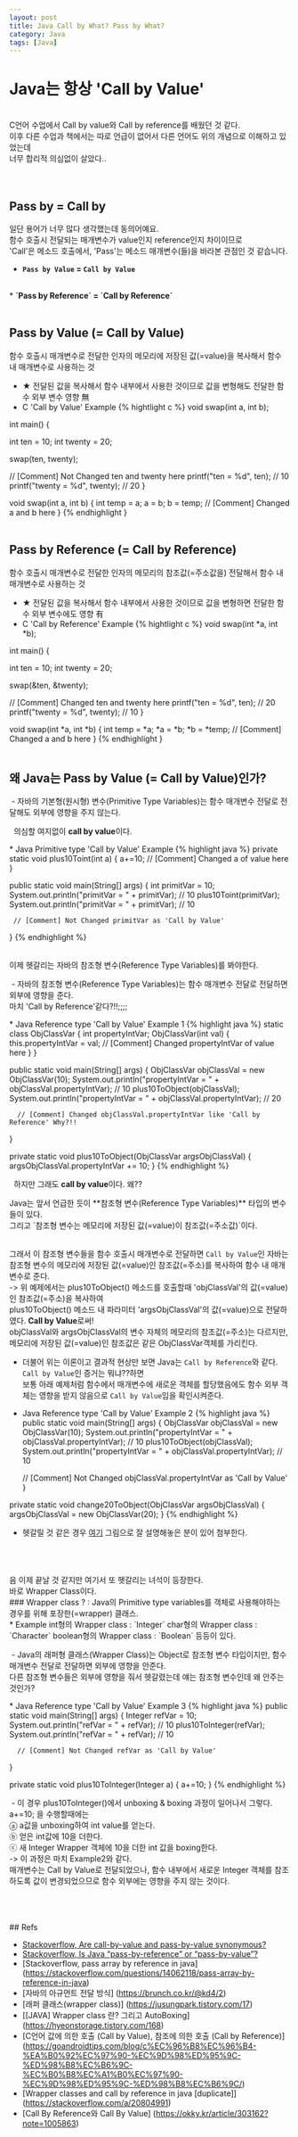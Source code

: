 ```yaml
---
layout: post
title: Java Call by What? Pass by What?
category: Java
tags: [Java]
---
```


# Java는 항상 'Call by Value'
<br/>
C언어 수업에서 Call by value와 Call by reference를 배웠던 것 같다.<br>
이후 다른 수업과 책에서는 따로 언급이 없어서 다른 언어도 위의 개념으로 이해하고 있었는데<br>
너무 합리적 의심없이 살았다..<br>
<br/><br/>

## Pass by = Call by
일단 용어가 너무 많다 생각했는데 동의어예요.<br/>
함수 호출시 전달되는 매개변수가 value인지 reference인지 차이이므로<br/>
'Call'은 메소드 호출에서, 'Pass'는 메소드 매개변수(들)을 바라본 관점인 것 같습니다.<br/>
* <strong>`Pass by Value` = `Call by Value`</strong>
<br/>
* <strong>`Pass by Reference` = `Call by Reference`</strong>
<br/>
<br/>

## Pass by Value (= Call by Value)
함수 호출시 매개변수로 전달한 인자의 메모리에 저장된 값(=value)을 복사해서 함수 내 매개변수로 사용하는 것<br>
* ★ 전달된 값을 복사해서 함수 내부에서 사용한 것이므로 값을 변형해도 전달한 함수 외부 변수 영향 無
* C 'Call by Value' Example
{% hightlight c %}
void swap(int a, int b);

int main() {

   int ten = 10;
   int twenty = 20;

   swap(ten, twenty);

   // [Comment] Not Changed ten and twenty here 
   printf("ten = %d", ten); // 10
   printf("twenty = %d", twenty); // 20
}

void swap(int a, int b) {
 int temp = a;
 a = b;
 b = temp;
 // [Comment] Changed a and b here 
}
{% endhighlight }
<br/>
<br/>

## Pass by Reference (= Call by Reference)
함수 호출시 매개변수로 전달한 인자의 메모리의 참조값(=주소값을) 전달해서 함수 내 매개변수로 사용하는 것</br>
* ★ 전달된 값을 복사해서 함수 내부에서 사용한 것이므로 값을 변형하면 전달한 함수 외부 변수에도 영향 有
* C 'Call by Reference' Example
{% hightlight c %}
void swap(int *a, int *b);

int main() {

   int ten = 10;
   int twenty = 20;

   swap(&ten, &twenty);

   // [Comment] Changed ten and twenty here 
   printf("ten = %d", ten); // 20
   printf("twenty = %d", twenty); // 10
}

void swap(int *a, int *b) {
 int temp = *a;
 *a = *b;
 *b = *temp;
 // [Comment] Changed a and b here 
}
{% endhighlight }
<br/>
<br/>

## 왜 Java는 Pass by Value (= Call by Value)인가?
<p>&nbsp;- 자바의 기본형(원시형) 변수(Primitive Type Variables)는 함수 매개변수 전달로 전달해도 외부에 영향을 주지 않는다.</p>
<p>&nbsp;&nbsp;의심할 여지없이 <strong>call by value</strong>이다.</p>
* Java Primitive type 'Call by Value' Example
 {% highlight java %}
 private static void plus10Toint(int a) {
    a+=10;
    // [Comment] Changed a of value here
 }
 
 public static void main(String[] args) {
     int primitVar = 10;
     System.out.println("primitVar = " + primitVar); // 10
     plus10Toint(primitVar);
     System.out.println("primitVar = " + primitVar); // 10
     
     // [Comment] Not Changed primitVar as 'Call by Value'
 }
 {% endhighlight %}
<br/>
<br/>

이제 헷갈리는 자바의 참조형 변수(Reference Type Variables)를 봐야한다.<br/>
<p>&nbsp;- 자바의 참조형 변수(Reference Type Variables)는 함수 매개변수 전달로 전달하면 외부에 영향을 준다. <br/>
마치 'Call by Reference'같다?!!;;;;</p>
* Java Reference type 'Call by Value' Example 1
 {% highlight java %}
 static class ObjClassVar {
     int propertyIntVar;
     ObjClassVar(int val) {
         this.propertyIntVar = val;
         // [Comment] Changed propertyIntVar of value here
     }
 }
 
 public static void main(String[] args) {
      ObjClassVar objClassVal = new ObjClassVar(10);
      System.out.println("propertyIntVar = " + objClassVal.propertyIntVar); // 10
      plus10ToObject(objClassVal);
      System.out.println("propertyIntVar = " + objClassVal.propertyIntVar); // 20
      
      // [Comment] Changed objClassVal.propertyIntVar like 'Call by Reference' Why?!!
 }
 
 private static void plus10ToObject(ObjClassVar argsObjClassVal) {
     argsObjClassVal.propertyIntVar += 10;
 }
 {% endhighlight %}
<p>&nbsp;&nbsp;하지만 그래도 <strong>call by value</strong>이다. 왜??</p>
Java는 앞서 언급한 듯이 **참조형 변수(Reference Type Variables)** 타입의 변수들이 있다.<br/>
그리고 `참조형 변수는 메모리에 저장된 값(=value)이 참조값(=주소값)`이다.<br/><br/>

그래서 이 참조형 변수들을 함수 호출시 매개변수로 전달하면 `Call by Value`인 자바는 </br>
참조형 변수의 메모리에 저장된 값(=value)인 참조값(=주소)를 복사하여 함수 내 매개변수로 준다.</br>
-> 위 예제에서는 plus10ToObject() 메소드를 호출할때 'objClassVal'의 값(=value)인 참조값(=주소)을 복사하여<br/>
plus10ToObject() 메소드 내 파라미터 'argsObjClassVal'의 값(=value)으로 전달하였다. **Call by Value**로써!<br/>
objClassVal와 argsObjClassVal의 변수 자체의 메모리의 참조값(=주소)는 다르지만, <br/>
메모리에 저장된 값(=value)인 참조값은 같은 ObjClassVar객체를 가리킨다.<br/>
 * 더불어 위는 이론이고 결과적 현상만 보면 Java는 `Call by Reference`와 같다. `Call by Value`인 증거는 뭐냐??하면<br/>
   보통 아래 예제처럼 함수에서 매개변수에 새로운 객체를 할당했음에도 함수 외부 객체는 영향을 받지 않음으로 `Call by Value`임을 확인시켜준다.<br/>
 * Java Reference type 'Call by Value' Example 2
{% highlight java %}  
 public static void main(String[] args) {
      ObjClassVar objClassVal = new ObjClassVar(10);
      System.out.println("propertyIntVar = " + objClassVal.propertyIntVar); // 10
      plus10ToObject(objClassVal);
      System.out.println("propertyIntVar = " + objClassVal.propertyIntVar); // 10
      
      // [Comment] Not Changed objClassVal.propertyIntVar as 'Call by Value'
 }
 
 private static void change20ToObject(ObjClassVar argsObjClassVal) {
     argsObjClassVal = new ObjClassVar(20);
 }
 {% endhighlight %}
 
 * 헷갈릴 것 같은 경우 [여기](https://stackoverflow.com/a/12429953) 그림으로 잘 설명해놓은 분이 있어 첨부한다. 
<br/>
<br/>
<br/>
음 이제 끝날 것 같지만 여기서 또 헷갈리는 녀석이 등장한다.<br/>
바로 Wrapper Class이다.<br/>
### Wrapper class ?
 : Java의 Primitive type variables를 객체로 사용해야하는 경우를 위해 포장한(=wrapper) 클래스.<br/>
 * Example
 int형의 Wrapper class  : `Integer`
 char형의 Wrapper class : `Character`
 boolean형의 Wrapper class : `Boolean`
 등등이 있다.
<br/>

<p>&nbsp;- Java의 래퍼형 클래스(Wrapper Class)는 Object로 참조형 변수 타입이지만, 함수 매개변수 전달로 전달하면 외부에 영향을 안준다. <br/>
   다른 참조형 변수들은 외부에 영향을 줘서 헷갈렸는데 얘는 참조형 변수인데 왜 안주는 것인가?</p>
 * Java Reference type 'Call by Value' Example 3
{% highlight java %}  
 public static void main(String[] args) {
      Integer refVar = 10;
      System.out.println("refVar = " + refVar); // 10
      plus10ToInteger(refVar);
      System.out.println("refVar = " + refVar); // 10
      
      // [Comment] Not Changed refVar as 'Call by Value'
 }
 
 private static void plus10ToInteger(Integer a) {
        a+=10;
 }
 {% endhighlight %}
 <br/>
<p>&nbsp;- 이 경우 plus10ToInteger()에서 unboxing & boxing 과정이 일어나서 그렇다.<br/>
a+=10; 을 수행할때에는 <br/>
ⓐ  a값을 unboxing하여 int value를 얻는다.<br/>
ⓑ  얻은 int값에 10을 더한다.<br/>
ⓒ  새 Integer Wrapper 객체에 10을 더한 int 값을 boxing한다.<br/>
 -> 이 과정은 마치 Example2와 같다. </br>
 매개변수는 Call by Value로 전달되었으나, 함수 내부에서 새로운 Integer 객체를 참조하도록 값이 변경되었으므로 함수 외부에는 영향을 주지 않는 것이다.
</p>
<br/>
<br/>
<br/>
## Refs

* [Stackoverflow, Are call-by-value and pass-by-value synonymous?](https://stackoverflow.com/a/4987266)
* [Stackoverflow, Is Java “pass-by-reference” or “pass-by-value”?](https://stackoverflow.com/questions/40480/is-java-pass-by-reference-or-pass-by-value)
* [Stackoverflow, pass array by reference in java] (https://stackoverflow.com/questions/14062118/pass-array-by-reference-in-java)
* [자바의 아규먼트 전달 방식] (https://brunch.co.kr/@kd4/2)
* [래퍼 클래스(wrapper class)] (https://jusungpark.tistory.com/17)
* [[JAVA] Wrapper class 란? 그리고 AutoBoxing] (https://hyeonstorage.tistory.com/168)
* [C언어 값에 의한 호출 (Call by Value), 참조에 의한 호출 (Call by Reference)] (https://goandroidtips.com/blog/c%EC%96%B8%EC%96%B4-%EA%B0%92%EC%97%90-%EC%9D%98%ED%95%9C-%ED%98%B8%EC%B6%9C-%EC%B0%B8%EC%A1%B0%EC%97%90-%EC%9D%98%ED%95%9C-%ED%98%B8%EC%B6%9C/)
* [Wrapper classes and call by reference in java [duplicate]] (https://stackoverflow.com/a/20804991)
* [Call By Reference와 Call By Value] (https://okky.kr/article/303162?note=1005863)
